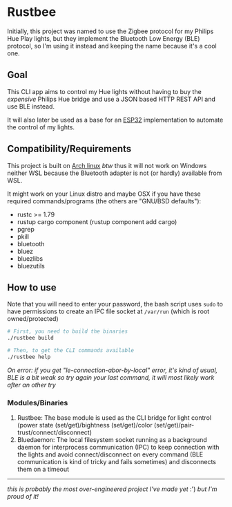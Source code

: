 # Rustbee

Initially, this project was named to use the Zigbee protocol for my Philips Hue Play lights, but they implement the Bluetooth Low Energy (BLE) protocol, so I'm using it instead and keeping the name because it's a cool one.

## Goal

This CLI app aims to control my Hue lights without having to buy the *expensive* Philips Hue bridge and use a JSON based HTTP REST API and use BLE instead.

It will also later be used as a base for an [ESP32](https://www.espressif.com/en/products/socs/esp32) implementation to automate the control of my lights.

## Compatibility/Requirements

This project is built on [Arch linux](https://archlinux.org) *btw* thus it will not work on Windows neither WSL because the Bluetooth adapter is not (or hardly) available from WSL.

It might work on your Linux distro and maybe OSX if you have these required commands/programs (the others are "GNU/BSD defaults"):

- rustc >= 1.79
- rustup cargo component (rustup component add cargo)
- pgrep
- pkill
- bluetooth
- bluez
- bluezlibs
- bluezutils

<!-- TODO: Need to fix build_docker image first
Optional:
- rustc >= 1.79
- rustup cargo component (rustup component add cargo)
-->

## How to use

<!-- TODO: Need to fix build_docker image first
# If you don't have rust installed but you have docker you can use
./rustbee build_docker
-->

Note that you will need to enter your password, the bash script uses `sudo` to have permissions to create an IPC file socket at `/var/run` (which is root owned/protected)

```bash
# First, you need to build the binaries
./rustbee build

# Then, to get the CLI commands available
./rustbee help
```

*On error: if you get "le-connection-abor-by-local" error, it's kind of usual, BLE is a bit weak so try again your last command, it will most likely work after an other try*

### Modules/Binaries

1. Rustbee: The base module is used as the CLI bridge for light control (power state (set/get)/bightness (set/get)/color (set/get)/pair-trust/connect/disconnect)
1. Bluedaemon: The local filesystem socket running as a background daemon for interprocess communication (IPC) to keep connection with the lights and avoid connect/disconnect on every command (BLE communication is kind of tricky and fails sometimes) and disconnects them on a timeout

----

*this is probably the most over-engineered project I've made yet* :') *but I'm proud of it!*
